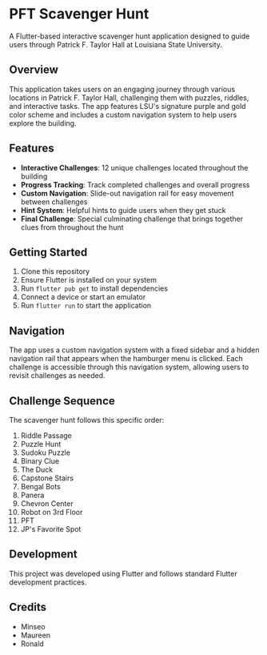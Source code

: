 # PFT Scavenger Hunt

A Flutter-based interactive scavenger hunt application designed to guide users through Patrick F. Taylor Hall at Louisiana State University.

## Overview

This application takes users on an engaging journey through various locations in Patrick F. Taylor Hall, challenging them with puzzles, riddles, and interactive tasks. The app features LSU's signature purple and gold color scheme and includes a custom navigation system to help users explore the building.

## Features

- **Interactive Challenges**: 12 unique challenges located throughout the building
- **Progress Tracking**: Track completed challenges and overall progress
- **Custom Navigation**: Slide-out navigation rail for easy movement between challenges
- **Hint System**: Helpful hints to guide users when they get stuck
- **Final Challenge**: Special culminating challenge that brings together clues from throughout the hunt

## Getting Started

1. Clone this repository
2. Ensure Flutter is installed on your system
3. Run `flutter pub get` to install dependencies
4. Connect a device or start an emulator
5. Run `flutter run` to start the application

## Navigation

The app uses a custom navigation system with a fixed sidebar and a hidden navigation rail that appears when the hamburger menu is clicked. Each challenge is accessible through this navigation system, allowing users to revisit challenges as needed.

## Challenge Sequence

The scavenger hunt follows this specific order:
1. Riddle Passage
2. Puzzle Hunt
3. Sudoku Puzzle
4. Binary Clue
5. The Duck
6. Capstone Stairs
7. Bengal Bots
8. Panera
9. Chevron Center
10. Robot on 3rd Floor
11. PFT
12. JP's Favorite Spot

## Development

This project was developed using Flutter and follows standard Flutter development practices.

## Credits

- Minseo
- Maureen
- Ronald